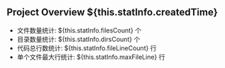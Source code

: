 ## Project Overview  ${this.statInfo.createdTime}

* 文件数量统计: ${this.statInfo.filesCount} 个
* 目录数量统计: ${this.statInfo.dirsCount} 个
* 代码总行数统计: ${this.statInfo.fileLineCount} 行
* 单个文件最大行统计: ${this.statInfo.maxFileLine} 行